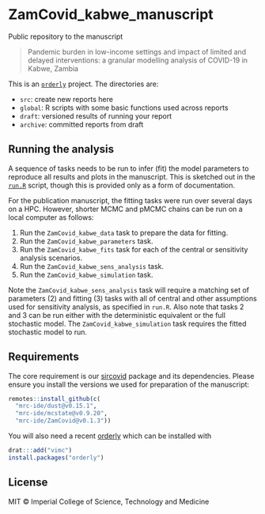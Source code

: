 # ZamCovid_kabwe_manuscript

Public repository to the manuscript

> Pandemic burden in low-income settings and impact of limited
and delayed interventions: a granular modelling analysis of COVID-19 in Kabwe, Zambia

This is an [`orderly`](https://github.com/vimc/orderly) project. The directories are:

* `src`: create new reports here
* `global`: R scripts with some basic functions used across reports
* `draft`: versioned results of running your report
* `archive`: committed reports from draft

## Running the analysis

A sequence of tasks needs to be run to infer (fit) the model parameters to reproduce all results and plots in the manuscript. This is sketched out in the [`run.R`](run.R) script, though this is provided only as a form of documentation.

For the publication manuscript, the fitting tasks were run over several days on a HPC. However, shorter MCMC and pMCMC chains can be run on a local computer as follows:

1. Run the `ZamCovid_kabwe_data` task to prepare the data for fitting.
2. Run the `ZamCovid_kabwe_parameters` task.
3. Run the `ZamCovid_kabwe_fits` task for each of the central or sensitivity analysis scenarios.
4. Run the `ZamCovid_kabwe_sens_analysis` task.
5. Run the `ZamCovid_kabwe_simulation` task.

Note the `ZamCovid_kabwe_sens_analysis` task will require a matching set of parameters (2) and fitting (3) tasks with all of central and other assumptions used for sensitivity analysis, as specified in `run.R`. Also note that tasks 2 and 3 can be run either with the deterministic equivalent or the full stochastic model. The `ZamCovid_kabwe_simulation` task requires the fitted stochastic model to run.

## Requirements

The core requirement is our [sircovid](https://mrc-ide.github.io/ZamCovid/) package and its dependencies. Please ensure you install the versions we used for preparation of the manuscript:

```r
remotes::install_github(c(
  "mrc-ide/dust@v0.15.1",
  "mrc-ide/mcstate@v0.9.20",
  "mrc-ide/ZamCovid@v0.1.3"))
```

You will also need a recent [orderly](https://www.vaccineimpact.org/orderly/) which can be installed with

```r
drat:::add("vimc")
install.packages("orderly")
```

## License

MIT © Imperial College of Science, Technology and Medicine
